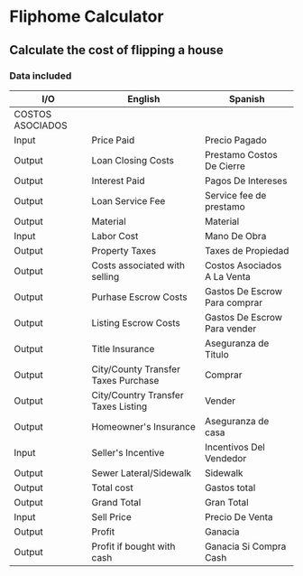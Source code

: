 # Fliphome Calculator
## Calculate the cost of flipping a house
### Data included
| I/O | English | Spanish |
| ---- | ----- | ---- |
| COSTOS ASOCIADOS |
| Input | Price Paid | Precio Pagado |
| Output | Loan Closing Costs | Prestamo Costos De Cierre |
| Output | Interest Paid | Pagos De Intereses |
| Output | Loan Service Fee | Service fee de prestamo |
| Output | Material | Material |
| Input | Labor Cost | Mano De Obra |
| Output | Property Taxes | Taxes de Propiedad |
| Output | Costs associated with selling | Costos Asociados A La Venta |
| Output | Purhase Escrow Costs | Gastos De Escrow Para comprar |
| Output | Listing Escrow Costs | Gastos De Escrow Para vender |
| Output | Title Insurance | Aseguranza de Titulo |
| Output | City/County Transfer Taxes Purchase | Comprar |
| Output | City/Country Transfer Taxes Listing | Vender |
| Output | Homeowner's Insurance | Aseguranza de casa |
| Input | Seller's Incentive | Incentivos Del Vendedor |
| Output | Sewer Lateral/Sidewalk | Sidewalk |
| Output | Total cost | Gastos total |
| Output | Grand Total | Gran Total |
| Input | Sell Price | Precio De Venta |
| Output | Profit | Ganacia |
| Output | Profit if bought with cash | Ganacia Si Compra Cash |
